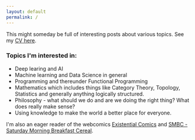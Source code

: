 ```yaml
---
layout: default
permalink: /
---
```


This might someday be full of interesting posts about various topics. See my [CV here](/files/English_CV.pdf).

### Topics I'm interested in:

 * Deep learing and AI
 * Machine learning and Data Science in general
 * Programming and thereunder Functional Programming
 * Mathematics which includes things like Category Theory, Topology, Statistics and generally anything logically structured.
 * Philosophy - what should we do and are we doing the right thing? What does really make sense?
 * Using knowledge to make the world a better place for everyone.

I'm also an eager reader of the webcomics [Existential Comics](https://existentialcomics.com) and [SMBC - Saturday Morning Breakfast Cereal](https://smbc-comics.com).

